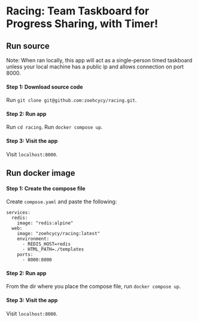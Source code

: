 # Racing: Team Taskboard for Progress Sharing, with Timer!

## Run source
Note: When ran locally, this app will act as a single-person timed taskboard unless your local machine has a public ip and allows connection on port 8000.
#### Step 1: Download source code
Run `git clone git@github.com:zoehcycy/racing.git`.
#### Step 2: Run app
Run `cd racing`.
Run `docker compose up`.
#### Step 3: Visit the app
Visit `localhost:8000`.


## Run docker image

#### Step 1: Create the compose file
Create `compose.yaml` and paste the following:
```
services:
  redis:
    image: "redis:alpine"
  web:
    image: "zoehcycy/racing:latest"
    environment:
      - REDIS_HOST=redis
      - HTML_PATH=./templates
    ports:
      - 8000:8000
```
#### Step 2: Run app
From the dir where you place the compose file, run `docker compose up`.
#### Step 3: Visit the app
Visit `localhost:8000`.
